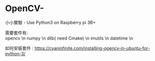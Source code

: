 # OpenCV-
小小實驗 - Use Python3  on Raspberry pi 3B+

需要套件有:  
  opencv \n
  numpy \n
  dlib( need Cmake) \n
  imutils \n
  datetime \n

如何安裝套件 : https://cyaninfinite.com/installing-opencv-in-ubuntu-for-python-3/

